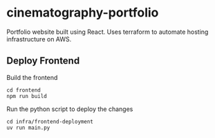 # cinematography-portfolio

Portfolio website built using React. Uses terraform to automate hosting infrastructure on AWS.

## Deploy Frontend

Build the frontend

```console
cd frontend
npm run build
```

Run the python script to deploy the changes

```console
cd infra/frontend-deployment
uv run main.py
```
